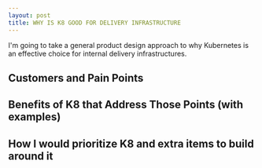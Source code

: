```yaml
---
layout: post
title: WHY IS K8 GOOD FOR DELIVERY INFRASTRUCTURE
---
```


I'm going to take a general product design approach to why Kubernetes is an effective choice for internal delivery infrastructures.

## Customers and Pain Points

## Benefits of K8 that Address Those Points (with examples)

## How I would prioritize K8 and extra items to build around it
